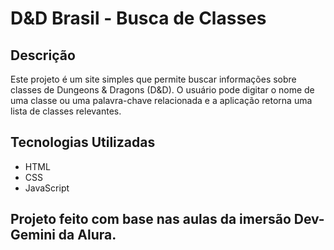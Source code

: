 # D&D Brasil - Busca de Classes

## Descrição
Este projeto é um site simples que permite buscar informações sobre classes de Dungeons & Dragons (D&D). O usuário pode digitar o nome de uma classe ou uma palavra-chave relacionada e a aplicação retorna uma lista de classes relevantes.

## Tecnologias Utilizadas
* HTML
* CSS
* JavaScript

## Projeto feito com base nas aulas da imersão Dev-Gemini da Alura.
